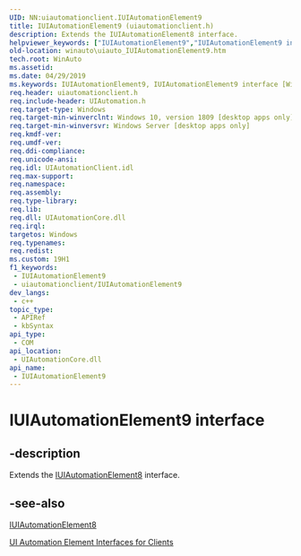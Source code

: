 ```yaml
---
UID: NN:uiautomationclient.IUIAutomationElement9
title: IUIAutomationElement9 (uiautomationclient.h)
description: Extends the IUIAutomationElement8 interface.
helpviewer_keywords: ["IUIAutomationElement9","IUIAutomationElement9 interface [Windows Accessibility]","IUIAutomationElement9 interface [Windows Accessibility]","described","uiautomationclient/IUIAutomationElement9","winauto.uiauto_IUIAutomationElement9"]
old-location: winauto\uiauto_IUIAutomationElement9.htm
tech.root: WinAuto
ms.assetid: 
ms.date: 04/29/2019
ms.keywords: IUIAutomationElement9, IUIAutomationElement9 interface [Windows Accessibility], IUIAutomationElement9 interface [Windows Accessibility],described, uiautomationclient/IUIAutomationElement9, winauto.uiauto_IUIAutomationElement9
req.header: uiautomationclient.h
req.include-header: UIAutomation.h
req.target-type: Windows
req.target-min-winverclnt: Windows 10, version 1809 [desktop apps only]
req.target-min-winversvr: Windows Server [desktop apps only]
req.kmdf-ver: 
req.umdf-ver: 
req.ddi-compliance: 
req.unicode-ansi: 
req.idl: UIAutomationClient.idl
req.max-support: 
req.namespace: 
req.assembly: 
req.type-library: 
req.lib: 
req.dll: UIAutomationCore.dll
req.irql: 
targetos: Windows
req.typenames: 
req.redist: 
ms.custom: 19H1
f1_keywords:
 - IUIAutomationElement9
 - uiautomationclient/IUIAutomationElement9
dev_langs:
 - c++
topic_type:
 - APIRef
 - kbSyntax
api_type:
 - COM
api_location:
 - UIAutomationCore.dll
api_name:
 - IUIAutomationElement9
---
```


# IUIAutomationElement9 interface


## -description

 Extends the [IUIAutomationElement8](nn-uiautomationclient-iuiautomationelement8.md) interface.

## -see-also

[IUIAutomationElement8](nn-uiautomationclient-iuiautomationelement8.md)

<a href="https://docs.microsoft.com/windows/desktop/WinAuto/uiauto-entry-uiautoclientinterfaces">UI Automation Element Interfaces for Clients</a>

